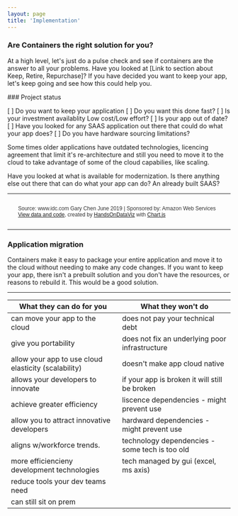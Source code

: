 ```yaml
---
layout: page
title: 'Implementation'
---
```


### Are Containers the right solution for you? 

At a high level, let's just do a pulse check and see if containers are the answer to all your problems. Have you looked at [Link to section about Keep, Retire, Repurchase]? If you have decided you want to keep your app, let's keep going and see how this could help you. 

\### Project status


[ ] Do you want to keep your application
[ ] Do you want this done fast?
[ ] Is your investment availablity Low cost/Low effort?
[ ] Is your app out of date?
[ ] Have you looked for any SAAS application out there that could do what your app does? 
[ ] Do you have hardware sourcing limitations?

Some times older applications have outdated technologies, licencing agreement that limit it's re-architecture and still you need to move it to the cloud to take advantage of some of the cloud capabilies, like scaling. 

Have you looked at what is available for modernization. Is there anything else out there that can do what your app can do? An already built SAAS?
- - -
 <head>
    <!-- Load jQuery -->
    <script src="https://cdnjs.cloudflare.com/ajax/libs/jquery/3.4.1/jquery.min.js"></script>
    <!-- Load Chart.js -->
    <script src="https://cdnjs.cloudflare.com/ajax/libs/Chart.js/2.8.0/Chart.bundle.min.js"></script>
    <!-- Load PapaParse to read csv files -->
    <script src="https://cdnjs.cloudflare.com/ajax/libs/PapaParse/5.1.0/papaparse.min.js"></script>
  </head>

  <body>
    <canvas id="container" style="width:100%; height:400px;"></canvas>

<link rel=href>
    <p style="font-family: Helvetica; color: #333; padding: 1em 2em; font-size: 12px">
      Source: www.idc.com Gary Chen June 2019 | Sponsored by: Amazon Web Services 
      <br>
      <a href="https://github.com/HandsOnDataViz/chartjs-bar">View data and code</a>,
      created by <a href="https://handsondataviz.org/">HandsOnDataViz</a>
      with <a href="https://www.chartjs.org/">Chart.js</a>
    </p>
    <script src="/js/script.js"></script>
  </body>
  
- - -

### Application migration

Containers make it easy to package your entire application and move it to the cloud without needing to make any code changes. If you want to keep your app, there isn't a prebuilt solution and you don't have the resources, or reasons to rebuild it. This would be a good solution.  

- - - 

|  What they can do for you                    | What they won't do         |
| --------------------------                   | -------------------------- |
|  can move your app to the cloud              | does not pay your technical debt  |
|  give you portability                        | does not fix an underlying poor infrastructure|
|  allow your app to use cloud elasticity (scalability) | doesn't make app cloud native |
|  allows your developers to innovate          | if your app is broken it will still be broken |
|  achieve greater efficiency                  | liscence dependencies - might prevent use |
|  allow you to attract innovative developers  | hardward dependencies - might prevent use |
|  aligns w/workforce trends.                  | technology dependencies - some tech is too old |
|  more efficiencieny development technologies | tech managed by gui (excel, ms axis) |
|  reduce tools your dev teams need            |                            |
|  can still sit on prem                       |                            |

<br>